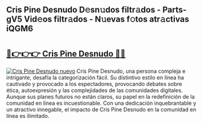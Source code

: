 ## Cris Pine Desnudo D𝚎sn𝚞dos filtr𝚊dos - Parts-gV5 Vid𝚎os filtr𝚊dos - N𝚞evas f𝚘tos atr𝚊ctivas iQGM6

# <h2><a href="http://mb8weg.tromn.icu/?c=Cris+Pine+Desnudo">🔗👉👉👉 Cris Pine Desnudo 🔗🔗</a></h2>

[![Cris Pine Desnudo nuevo](https://i.imgur.com/pEAQMta.gif)](http://mb8weg.tromn.icu/?c=Cris+Pine+Desnudo)
Cris Pine Desnudo, una persona compleja e intrigante, desafía la categorización fácil. Su distintivo estilo en línea ha cautivado y provocado a los espectadores, provocando debates sobre ética, autoexpresión y las complejidades de las comunidades digitales. Aunque sus planes futuros no están claros, su papel en la redefinición de la comunidad en línea es incuestionable. Con una dedicación inquebrantable y un atractivo innegable, el impacto de Cris Pine Desnudo en la comunidad en línea es ilimitado.
